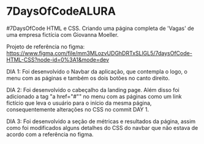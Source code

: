 # 7DaysOfCodeALURA
#7DaysOfCode HTML e CSS. Criando uma página completa de 'Vagas' de uma empresa fictícia com Giovanna Moeller. 

Projeto de referência no figma: https://www.figma.com/file/mm3MLozvUDGhDRTxSLlGL5/7daysOfCode-HTML-CSS?node-id=0%3A1&mode=dev

DIA 1: Foi desenvolvido o Navbar da aplicação, que contempla o logo, o menu com as páginas e também os dois botões no canto direito.

DIA 2: Foi desenvolvido o cabeçalho da landing page. Além disso foi adicionado a tag "a href="#"" no menu com as páginas como um link fictício que leva o usuário para o início da mesma página, consequentemente alterações no CSS no commit DAY 1. 

DIA 3: Foi desenvolvido a seção de métricas e resultados da página, assim como foi modificados alguns detalhes do CSS do navbar que não estava de acordo com a referência no figma.

